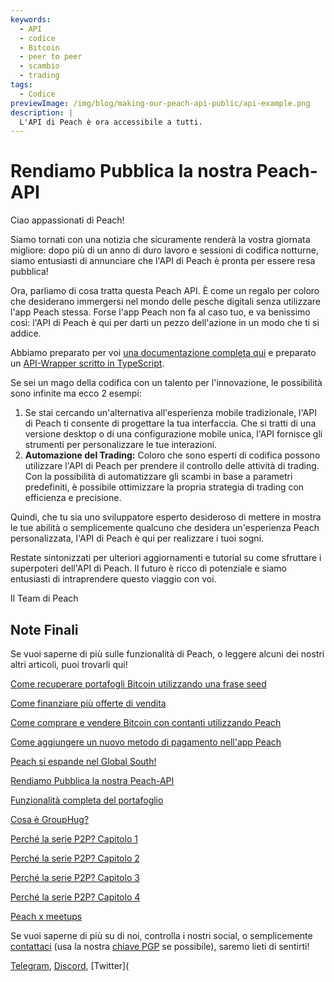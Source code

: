 ```yaml
---
keywords:
  - API
  - codice
  - Bitcoin
  - peer to peer
  - scambio
  - trading
tags:
  - Codice
previewImage: /img/blog/making-our-peach-api-public/api-example.png
description: |
  L'API di Peach è ora accessibile a tutti.
---
```


# Rendiamo Pubblica la nostra Peach-API

Ciao appassionati di Peach!

Siamo tornati con una notizia che sicuramente renderà la vostra giornata migliore: dopo più di un anno di duro lavoro e sessioni di codifica notturne, siamo entusiasti di annunciare che l'API di Peach è pronta per essere resa pubblica!

Ora, parliamo di cosa tratta questa Peach API. È come un regalo per coloro che desiderano immergersi nel mondo delle pesche digitali senza utilizzare l'app Peach stessa. Forse l'app Peach non fa al caso tuo, e va benissimo così: l'API di Peach è qui per darti un pezzo dell'azione in un modo che ti si addice.

Abbiamo preparato per voi [una documentazione completa qui](https://docs.peachbitcoin.com/#introduction) e preparato un [API-Wrapper scritto in TypeScript](https://github.com/Peach2Peach/peach-api-ts).

Se sei un mago della codifica con un talento per l'innovazione, le possibilità sono infinite ma ecco 2 esempi:

1. Se stai cercando un'alternativa all'esperienza mobile tradizionale, l'API di Peach ti consente di progettare la tua interfaccia. Che si tratti di una versione desktop o di una configurazione mobile unica, l'API fornisce gli strumenti per personalizzare le tue interazioni.
2. **Automazione del Trading:** Coloro che sono esperti di codifica possono utilizzare l'API di Peach per prendere il controllo delle attività di trading. Con la possibilità di automatizzare gli scambi in base a parametri predefiniti, è possibile ottimizzare la propria strategia di trading con efficienza e precisione.

Quindi, che tu sia uno sviluppatore esperto desideroso di mettere in mostra le tue abilità o semplicemente qualcuno che desidera un'esperienza Peach personalizzata, l'API di Peach è qui per realizzare i tuoi sogni.

Restate sintonizzati per ulteriori aggiornamenti e tutorial su come sfruttare i superpoteri dell'API di Peach. Il futuro è ricco di potenziale e siamo entusiasti di intraprendere questo viaggio con voi.

Il Team di Peach

## Note Finali

Se vuoi saperne di più sulle funzionalità di Peach, o leggere alcuni dei nostri altri articoli, puoi trovarli qui!

[Come recuperare portafogli Bitcoin utilizzando una frase seed](https://peachbitcoin.com/it/blog/how-to-restore-peach-wallet/)

[Come finanziare più offerte di vendita](https://peachbitcoin.com/it/blog/funding-multiple-sell-offers/)

[Come comprare e vendere Bitcoin con contanti utilizzando Peach](https://peachbitcoin.com/it/blog/how-to-buy-and-sell-bitcoin-with-cash-using-peach/)

[Come aggiungere un nuovo metodo di pagamento nell'app Peach](https://peachbitcoin.com/it/blog/how-to-add-a-payment-method/)

[Peach si espande nel Global South!](https://peachbitcoin.com/it/blog/peach-expands-to-the-global-south/)

[Rendiamo Pubblica la nostra Peach-API](https://peachbitcoin.com/it/blog/making-our-peach-api-public/)

[Funzionalità completa del portafoglio](https://peachbitcoin.com/it/blog/full-wallet-functionality/)

[Cosa è GroupHug?](https://peachbitcoin.com/it/blog/group-hug/)

[Perché la serie P2P? Capitolo 1](https://peachbitcoin.com/it/blog/why-p2p-chapter-1/)

[Perché la serie P2P? Capitolo 2](https://peachbitcoin.com/it/blog/why-p2p-chapter-2/)

[Perché la serie P2P? Capitolo 3](https://peachbitcoin.com/it/blog/why-p2p-chapter-3-circular-economies/)

[Perché la serie P2P? Capitolo 4](https://peachbitcoin.com/it/blog/why-p2p-chapter-4-chains-of-trust/)

[Peach x meetups](https://peachbitcoin.com/it/blog/peach-for-meetups/)

Se vuoi saperne di più su di noi, controlla i nostri social, o semplicemente [contattaci](mailto:hello@peachbitcoin.com) (usa la nostra [chiave PGP](https://keys.openpgp.org/vks/v1/by-fingerprint/48339A19645E2E53488E0E5479E1B270FACD1BD2) se possibile), saremo lieti di sentirti!

[Telegram](https://t.me/+GkOW1J-ixBBkZWRk), [Discord](https://discord.gg/ypeHz3SW54), [Twitter](
